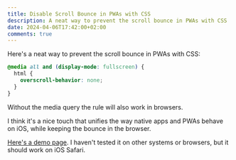 ```yaml
---
title: Disable Scroll Bounce in PWAs with CSS
description: A neat way to prevent the scroll bounce in PWAs with CSS
date: 2024-04-06T17:42:00+02:00
comments: true
---
```


Here's a neat way to prevent the scroll bounce in PWAs with CSS:

```css
@media all and (display-mode: fullscreen) {
  html {
    overscroll-behavior: none;
  }
}
```

Without the media query the rule will also work in browsers.

I think it's a nice touch that unifies the way native apps and PWAs behave on iOS, while keeping the bounce in the browser.

[Here's a demo page](demo). I haven't tested it on other systems or browsers, but it should work on iOS Safari.